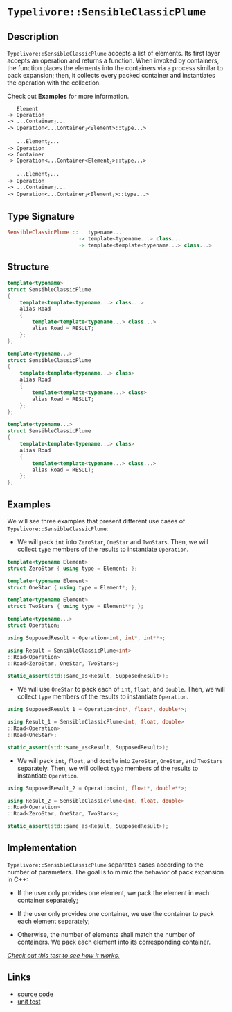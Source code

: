 <!-- Copyright 2024 Feng Mofan
SPDX-License-Identifier: Apache-2.0 -->

# `Typelivore::SensibleClassicPlume`

## Description

`Typelivore::SensibleClassicPlume` accepts a list of elements.
Its first layer accepts an operation and returns a function.
When invoked by containers, the function places the elements into the containers via a process similar to pack expansion;
then, it collects every packed container and instantiates the operation with the collection.

Check out **Examples** for more information.

<pre><code>   Element
-> Operation
-> ...Container<sub><i>i</i></sub>...
-> Operation&lt;...Container<sub><i>i</i></sub>&lt;Element&gt;::type...&gt;</code></pre>
<pre><code>   ...Element<sub><i>i</i></sub>...
-> Operation
-> Container
-> Operation&lt;...Container&lt;Element<sub><i>i</i></sub>&gt;::type...&gt;</code></pre>
<pre><code>   ...Element<sub><i>i</i></sub>...
-> Operation
-> ...Container<sub><i>i</i></sub>...
-> Operation<...Container<sub><i>i</i></sub>&lt;Element<sub><i>i</i></sub>&gt;::type...&gt;</code></pre>

## Type Signature

```Haskell
SensibleClassicPlume ::   typename... 
                       -> template<typename...> class...
                       -> template<template<typename...> class...>
```

## Structure

```C++
template<typename>
struct SensibleClassicPlume
{
    template<template<typename...> class...>
    alias Road
    {
        template<template<typename...> class...>
        alias Road = RESULT;
    };
};
```

```C++
template<typename...>
struct SensibleClassicPlume
{
    template<template<typename...> class>
    alias Road
    {
        template<template<typename...> class>
        alias Road = RESULT;
    };
};
```

```C++
template<typename...>
struct SensibleClassicPlume
{
    template<template<typename...> class>
    alias Road
    {
        template<template<typename...> class...>
        alias Road = RESULT;
    };
};
```

## Examples

We will see three examples that present different use cases of `Typelivore::SensibleClassicPlume`:

- We will pack `int` into `ZeroStar`, `OneStar` and `TwoStars`.
Then, we will collect `type` members of the results to instantiate `Operation`.

```C++
template<typename Element>
struct ZeroStar { using type = Element; };

template<typename Element>
struct OneStar { using type = Element*; };

template<typename Element>
struct TwoStars { using type = Element**; };

template<typename...>
struct Operation;

using SupposedResult = Operation<int, int*, int**>;

using Result = SensibleClassicPlume<int>
::Road<Operation>
::Road<ZeroStar, OneStar, TwoStars>;

static_assert(std::same_as<Result, SupposedResult>);
```

- We will use `OneStar` to pack each of `int`, `float`, and `double`.
Then, we will collect `type` members of the results to instantiate `Operation`.

```C++
using SupposedResult_1 = Operation<int*, float*, double*>;

using Result_1 = SensibleClassicPlume<int, float, double>
::Road<Operation>
::Road<OneStar>;

static_assert(std::same_as<Result, SupposedResult>);
```

- We will pack `int`, `float`, and `double` into `ZeroStar`, `OneStar`, and `TwoStars` separately.
Then, we will collect `type` members of the results to instantiate `Operation`.

```C++
using SupposedResult_2 = Operation<int, float*, double**>;

using Result_2 = SensibleClassicPlume<int, float, double>
::Road<Operation>
::Road<ZeroStar, OneStar, TwoStars>;

static_assert(std::same_as<Result, SupposedResult>);
```

## Implementation

`Typelivore::SensibleClassicPlume` separates cases according to the number of parameters.
The goal is to mimic the behavior of pack expansion in C++:

- If the user only provides one element, we pack the element in each container separately;

- If the user only provides one container, we use the container to pack each element separately;

- Otherwise, the number of elements shall match the number of containers.
We pack each element into its corresponding container.

[*Check out this test to see how it works.*](https://godbolt.org/#z:OYLghAFBqd5QCxAYwPYBMCmBRdBLAF1QCcAaPECAMzwBtMA7AQwFtMQByARg9KtQYEAysib0QXACx8BBAKoBnTAAUAHpwAMvAFYTStJg1DIApACYAQuYukl9ZATwDKjdAGFUtAK4sGIAKwAzKSuADJ4DJgAcj4ARpjEIACcXKQADqgKhE4MHt6%2BAcEZWY4C4ZExLPGJKbaY9qUMQgRMxAR5Pn5BdQ05za0E5dFxCcmpCi1tHQXdEwNDldVjAJS2qF7EyOwcBJgsaQa7JoFuBACeaYysmAB0d9j0bIIKx9gA1CYaAIITxF4ObyEjCysXobgMCiyyGU%2BUwny%2BJgA7FZvm80W9dvtDnCTpiDkwjriLlc2Hcbq83sgIQo3gB5S7EAk5V7w9FvX7/AhvZTEVBEABKqCY6FZ6KRKK%2BbLZeOxx1Oe3xhNOxOYpLuFKpTEhZI8CjYjmQL0C2FFUvZBD%2BAIAIpgWnRTVLxQ6zWivFkjBjiR9Ala6QymQJnS65edLqrMG9dfq8Ia5Q89owCEbsCAQKHburjccJS6Poirdn4UG0TKCTj5ViyyGVdcyRrqZHMtHTFnUS6OdbbUx7Sco7aYyy22anUPc283RFgJ7Lt7ffSEgGGMXHUSw9dG3r%2By23PGnknXqn03Ws4Ec8H84XvsvS0qb%2BX0%2BHj%2B9Ndq7n2DcnlxOPYLhbO3jadq0HK74xgoT6HsSl6SmKF6nkWo53iGCqyquJIZuSxqUtSZJfMAxCYAmzyDjBrrulOv7oP%2BPJ8qglFynhBFEUmT7QUiBbwVeXFfEhaHhm8u6JiRHZckCDAgmC1IxjCPjloJggkSOpEYihVa4qpt41mqmHPg286Mo0JFsiJ3K8gKQoiqOSm5rxFaKveWkYfWWrgW%2BTZbp%2Bo5st%2BFEWf%2B%2BmLtWa5sBuzZGjujxCcakGXKxnHKexbGIRp94pUF6FPthLm4fhhF7p5yk%2BW8lHUWZdEWQxuXMa5OlsXBEoIV8AD0ABUbXtR1TXwq1bUACrYEIvXtV13w9R1nWNeYgQRFSXhYN6bhoAwWxpPurYIt8tkPuu8kEMJFqcm8ABaCSoP0xB5hY47kdOEbHL6u3ZnmHENZtaV8TtkUKetJm0pE52Xddk63f%2Bu0tU9iXxfCW2OQJX17T9B0Ar1ADuZ2TDS4pAx66ag/DbUQ/VjUw8FTmI5aXIBYZUOjU1by9ZgExvBojVFUIXhpMUmDoPyjNeLQXL3X6C7U24EQEKQbziy1kvS%2BDJ6vV8RW8wo/OCz6gLAngoKYOCLnSbCcriyRqb0ScVPMutpsVScJ28udkt/ZgDv02j52fjTPwtAaAD6LkJAQEATOgqYKNcfvhSrauS%2BznOZNzUcC68yxJc1dMM0zXCszdsdczzfMCz7XD%2Bf6ovS5LVC0EKBAy286DrDr8smp7ysFwQRf/mJEm61J0KGyc4sV1XBKS/XXg6ybIBm24FuBlbU82zP/2TCyntzL7/ttEHBAhyAYdsBHcqJxLgIc3nx/J6nTXp4zXJmNnwO5/H%2Beq4XZglyLlti4IQ/V7XY%2BNybqnVur927vyFl3bWkl9Z91kkbH%2BbxK7V1Hg3egk9p6zyXPPaedt0atEdsvfBrs8HEA9ordeMYI5KC3sHUO4ctRHzbjHM%2Bz8L7GhTqeDgqxaCcH8LwPw3BeCoE4G4aw1h2TrE2HdMwgQeCkAIJoLhqwADWARJA3A0JILgiJAgaH8BoMwAA2QxZgAAcpj9CcEkLwFgEgNAaFIAIrQpBhEcF4AoEADiFEcC0KsOAsAYCIBAOsAgaQvASwoBANA%2Bw6AJCiNcTgqhTGGIALSGMkG8YAyBkBvCkDcMwvBuaEBIHgEOqR%2BCCBEGIdgUgZCCEUCodQPidB6BRoyNInAeDcN4fwxRLjOC0nCWErkqAqBvCSak9JmTsm5PUe/CAHgYn0AulNLgyxeDeN8aQCASBolpFiWQSJeyDkgGAFIMwfA6C7FIZQWIfTYgRFaGcTpvAHnMGIGcWksRtCYAcC80g0S9x/VoM85ppAsCxC8MANwYhaAeMEeCvYhhgDiDBfgAiDg8AADdGZ9MwKoX54TthyPFvUPptBtaMg%2BR4LAfSLR4FsQinFxBYjxxtCwZFFKjCKNWJXJgwAFAADU8CYBRvOARciKnCFEOIWpUqGlqD6boVIBhuWmEsNYfQ2sPGQFWKgVaOR4UpODvddVVhLBmGcagZlxBSm4t1T0X5jQXAMHcJ4ToegwgRGGFUUYqRijZAENMPw/rMiBoYAsEYiRxj1CdX0SY7R3UFBjb0AQ51BjesWH62wCbg16DmG0SNvro2rAUJIrYEhukcD4Y4vprjxnJLSRkrJOS8nzNwMUlZMi1kbJ5asBAmBhSjAgCokAkhAg3CSIEREkhNFmEkIY%2Bx/hDFJEsRwaxpBbGyJuIYrghjTFJFMXu/wWj/BTsMbWsFrj3GePkTy7ZgSdnBKGeE8glBjnLPiWwTgrQWBYsRCkpgWUPRcCSDcLgGjCn4CILaspdTpXVIkNIeVShFVgt0BctpTAOmCKrTWpxQiBkvpGWM39/7APAanKB8DGi3gLNQEshIHwZFmHWXe5pfjdkMf2cst9UTuMnLIwBzURhQNcAcTQAWCQPEQDuWCt5Tz/kKY%2BV8n5fyEWAsTMC0FziIVQphbQOF/ysAcqMKi3TeAMWOBxfC5x%2BLCW7H%2BaSnhYKKWxCpWcGl2xnH0sZXI5lrKlDss5ZOe9fKBXCtFeK/5UqqmyuQ7IBVTTnEYf0MilAYjLBatiDqkdLiDUCCNSan0ZrrCWqETau1uXS2xsxc4CArg82pC9RUKNegA2NCa%2BkMNjQi1LBTXGtNuak0hsdXVpoCa%2BvZoLYm/Io2ZtTZLWsDYFa1lrvw3WzgbwhMUZE1RsDEGNB0Y7TB5jsi2ObKUaQAdQ7Eh5ZcxurdYHNGIjPYiHRkh53pNSAR/pbjbC3su34x9SAQnDL4x%2BuJCSOC/qmSwBQWKclYuo9iCYUHO2lL0LFmVNSEv1NQ8llpwQsM4a6et3pV6iOhPCW8UZ23iAsDhwjpHKOyxM3o4xrtgRAgXfvU%2ByHhz30CeWSARHnMfbI6SD7VH7dYfIaudJ259zHkfKUyrz53ynX/M04IbTfS9PQthfCuRJnOXed4OiuNNm8UEuQESpzggyWucpU8rzdLbV%2Bd4AFtlSKzOhY43wAwEWRVirDDF2QcXcfwaS0qkAwRVXGEyzYNz1X8uNHhU1WhpWLVWsq1gVPdhBt%2BAa66rrLWfX9e6yUHIXWOs5EW/m2rjR01dcL%2BN9NDfxjDbm/mybma2trbLStmpeGKdWq23Lt48PEdvElzcGXx3oMkDOz29jvj%2B2DqwHdqtj2QBmDA9z/w%2BitH2O54ifdl7x//Y8V4vtpBVGSH8JO/wpijFJEkEkHR06uDx84IEMfhG/2QOVaBSl%2BgBvaHGqwzKWQzgkgQAA%3D)

## Links

- [source code](../../../../conceptrodon/typelivore/sensible_classic_plume.hpp)
- [unit test](../../../../tests/unit/typelivore/sensible_classic_plume.test.hpp)
